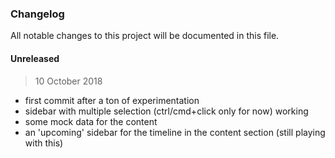 ### Changelog
All notable changes to this project will be documented in this file.

#### Unreleased
> 10 October 2018
- first commit after a ton of experimentation
- sidebar with multiple selection (ctrl/cmd+click only for now) working
- some mock data for the content
- an 'upcoming' sidebar for the timeline in the content section (still playing with this)
